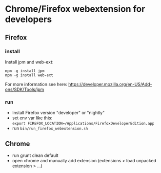 # Chrome/Firefox webextension for developers

## Firefox

### install

Install jpm and web-ext: 
```
npm -g install jpm
npm -g install web-ext
```

For more information see here:
https://developer.mozilla.org/en-US/Add-ons/SDK/Tools/jpm

### run
- Install Firefox version "developer" or "nightly" 
- set env var like this:  
```export FIREFOX_LOCATION=/Applications/FirefoxDeveloperEdition.app```
- run 
```bin/run_firefox_webextension.sh```

## Chrome

- run grunt clean default
- open chrome and manually add extension (extensions > load unpacked extension > ...)


